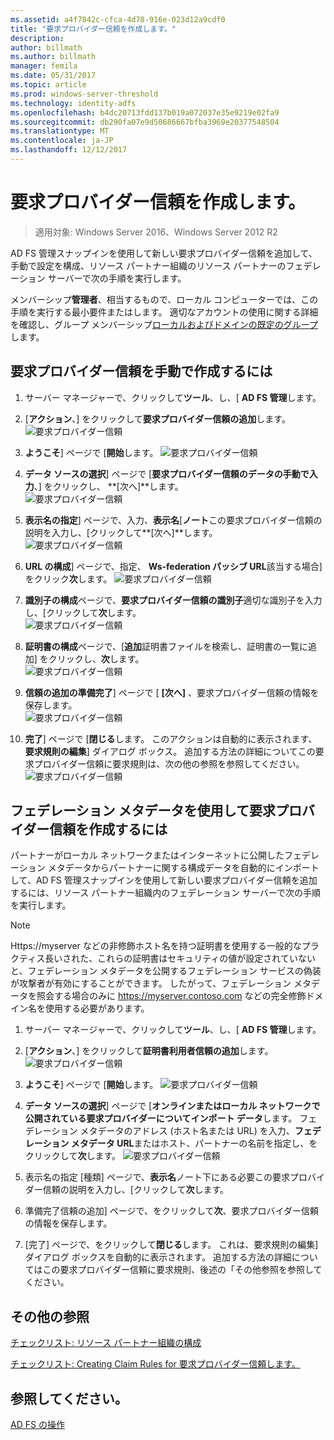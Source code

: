 ```yaml
---
ms.assetid: a4f7842c-cfca-4d78-916e-023d12a9cdf0
title: "要求プロバイダー信頼を作成します。"
description: 
author: billmath
ms.author: billmath
manager: femila
ms.date: 05/31/2017
ms.topic: article
ms.prod: windows-server-threshold
ms.technology: identity-adfs
ms.openlocfilehash: b4dc20713fdd137b019a072037e35e9219e02fa9
ms.sourcegitcommit: db290fa07e9d50686667bfba3969e20377548504
ms.translationtype: MT
ms.contentlocale: ja-JP
ms.lasthandoff: 12/12/2017
---
```

# <a name="create-a-claims-provider-trust"></a>要求プロバイダー信頼を作成します。

>適用対象: Windows Server 2016、Windows Server 2012 R2

AD FS 管理スナップインを使用して新しい要求プロバイダー信頼を追加して、手動で設定を構成、リソース パートナー組織のリソース パートナーのフェデレーション サーバーで次の手順を実行します。  
  
メンバーシップ**管理者**、相当するもので、ローカル コンピューターでは、この手順を実行する最小要件またはします。  適切なアカウントの使用に関する詳細を確認し、グループ メンバーシップ[ローカルおよびドメインの既定のグループ](https://go.microsoft.com/fwlink/?LinkId=83477)します。   
  
## <a name="to-create-a-claims-provider-trust-manually"></a>要求プロバイダー信頼を手動で作成するには  
  
1.  サーバー マネージャーで、クリックして**ツール**、し、[ **AD FS 管理**します。  
  
2.  [**アクション**、] をクリックして**要求プロバイダー信頼の追加**します。  
![要求プロバイダー信頼](media/Create-a-Claims-Provider-Trust/addclaim1.PNG)   
  
3.  **ようこそ**] ページで [**開始**します。 
![要求プロバイダー信頼](media/Create-a-Claims-Provider-Trust/addclaim2.PNG)    
  
4.  **データ ソースの選択**] ページで [**要求プロバイダー信頼のデータの手動で入力**、] をクリックし、 **[次へ]**します。  
![要求プロバイダー信頼](media/Create-a-Claims-Provider-Trust/addclaim3.PNG)     

5.  **表示名の指定**] ページで、入力、**表示名**[**ノート**この要求プロバイダー信頼の説明を入力し、[クリックして**[次へ]**します。  
![要求プロバイダー信頼](media/Create-a-Claims-Provider-Trust/addclaim4.PNG)     

6.  **URL の構成**] ページで、指定、 **Ws-federation パッシブ URL**該当する場合] をクリック**次**します。
![要求プロバイダー信頼](media/Create-a-Claims-Provider-Trust/addclaim5.PNG)     

8. **識別子の構成**ページで、**要求プロバイダー信頼の識別子**適切な識別子を入力し、[クリックして**次**します。  
![要求プロバイダー信頼](media/Create-a-Claims-Provider-Trust/addclaim6.PNG)    

9. **証明書の構成**ページで、[**追加**証明書ファイルを検索し、証明書の一覧に追加] をクリックし、**次**します。  
![要求プロバイダー信頼](media/Create-a-Claims-Provider-Trust/addclaim7.PNG)    

10. **信頼の追加の準備完了**] ページで [ **[次へ]** 、要求プロバイダー信頼の情報を保存します。  
![要求プロバイダー信頼](media/Create-a-Claims-Provider-Trust/addclaim8.PNG)    

11. **完了**] ページで [**閉じる**します。 このアクションは自動的に表示されます、**要求規則の編集**] ダイアログ ボックス。 追加する方法の詳細についてこの要求プロバイダー信頼に要求規則は、次の他の参照を参照してください。  
![要求プロバイダー信頼](media/Create-a-Claims-Provider-Trust/addclaim9.PNG)

## <a name="to-create-a-claims-provider-trust-using-federation-metadata"></a>フェデレーション メタデータを使用して要求プロバイダー信頼を作成するには
パートナーがローカル ネットワークまたはインターネットに公開したフェデレーション メタデータからパートナーに関する構成データを自動的にインポートして、AD FS 管理スナップインを使用して新しい要求プロバイダー信頼を追加するには、リソース パートナー組織内のフェデレーション サーバーで次の手順を実行します。

>[!NOTE]
>Https://myserver などの非修飾ホスト名を持つ証明書を使用する一般的なプラクティス長いされた、これらの証明書はセキュリティの値が設定されていないと、フェデレーション メタデータを公開するフェデレーション サービスの偽装が攻撃者が有効にすることができます。 したがって、フェデレーション メタデータを照会する場合のみに https://myserver.contoso.com などの完全修飾ドメイン名を使用する必要があります。

1.  サーバー マネージャーで、クリックして**ツール**、し、[ **AD FS 管理**します。  
  
2.  [**アクション**、] をクリックして**証明書利用者信頼の追加**します。  
![要求プロバイダー信頼](media/Create-a-Claims-Provider-Trust/addclaim1.PNG)   
  
3.  **ようこそ**] ページで [**開始**します。 
![要求プロバイダー信頼](media/Create-a-Claims-Provider-Trust/addclaim2.PNG)    
  
4.  **データ ソースの選択**] ページで [**オンラインまたはローカル ネットワークで公開されている要求プロバイダーについてインポート データ**します。 フェデレーション メタデータのアドレス (ホスト名または URL) を入力、**フェデレーション メタデータ URL**またはホスト、パートナーの名前を指定し、をクリックして**次**します。
![要求プロバイダー信頼](media/Create-a-Claims-Provider-Trust/addclaim10.PNG)    

5.  表示名の指定 [種類] ページで、**表示名**ノート下にある必要この要求プロバイダー信頼の説明を入力し、[クリックして**次**します。

6.  準備完了信頼の追加] ページで、をクリックして**次**、要求プロバイダー信頼の情報を保存します。

7.  [完了] ページで、をクリックして**閉じる**します。 これは、要求規則の編集] ダイアログ ボックスを自動的に表示されます。 追加する方法の詳細についてはこの要求プロバイダー信頼に要求規則、後述の「その他参照を参照してください。



    
## <a name="additional-references"></a>その他の参照  
[チェックリスト: リソース パートナー組織の構成](../../ad-fs/deployment/Checklist--Configuring-the-Resource-Partner-Organization.md)  
  
[チェックリスト: Creating Claim Rules for 要求プロバイダー信頼します。](../../ad-fs/deployment/Checklist--Creating-Claim-Rules-for-a-Claims-Provider-Trust.md)  
  
## <a name="see-also"></a>参照してください。  
[AD FS の操作](../../ad-fs/AD-FS-2016-Operations.md) 
  
